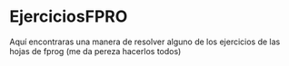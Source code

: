 # EjerciciosFPRO
Aquí encontraras una manera de resolver alguno de los ejercicios de las hojas de fprog (me da pereza hacerlos todos)
